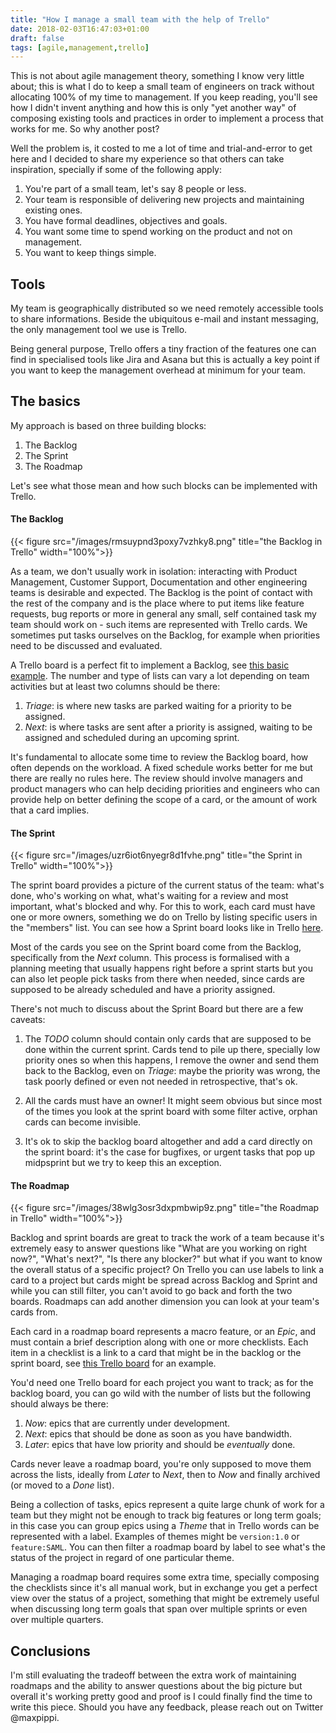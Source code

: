 ```yaml
---
title: "How I manage a small team with the help of Trello"
date: 2018-02-03T16:47:03+01:00
draft: false
tags: [agile,management,trello]
---
```


This is not about agile management theory, something I know very little about; this is what I do to keep a small team of engineers on track without allocating 100% of my time to management. If you keep reading, you'll see how I didn't invent anything and how this is only "yet another way" of composing existing tools and practices in order to implement a process that works for me. So why another post?

Well the problem is, it costed to me a lot of time and trial-and-error to get here and I decided to share my experience so that others can take inspiration, specially if some of the following apply:

1. You're part of a small team, let's say 8 people or less.
2. Your team is responsible of delivering new projects and maintaining existing ones.
3. You have formal deadlines, objectives and goals.
4. You want some time to spend working on the product and not on management.
5. You want to keep things simple.

## Tools

My team is geographically distributed so we need remotely accessible tools to share informations. Beside the ubiquitous e-mail and instant messaging, the only management tool we use is Trello.

Being general purpose, Trello offers a tiny fraction of the features one can find in specialised tools like Jira and Asana but this is actually a key point if you want to keep the management overhead at minimum for your team.

## The basics

My approach is based on three building blocks:

1. The Backlog
2. The Sprint
3. The Roadmap

Let's see what those mean and how such blocks can be implemented with Trello.

#### The Backlog

{{< figure src="/images/rmsuypnd3poxy7vzhky8.png" title="the Backlog in Trello" width="100%">}}

As a team, we don't usually work in isolation: interacting with Product Management, Customer Support, Documentation and other engineering teams is desirable and expected. The Backlog is the point of contact with the rest of the company and is the place where to put items like feature requests, bug reports or more in general any small, self contained task my team should work on - such items are represented with Trello cards. We sometimes put tasks ourselves on the Backlog, for example when priorities need to be discussed and evaluated.

A Trello board is a perfect fit to implement a Backlog, see [this basic example](https://trello.com/b/0A4qO3OV/backlog). The number and type of lists can vary a lot depending on team activities but at least two columns should be there:

1. _Triage_: is where new tasks are parked waiting for a priority to be assigned.
2. _Next_: is where tasks are sent after a priority is assigned, waiting to be assigned and scheduled during an upcoming sprint.

It's fundamental to allocate some time to review the Backlog board, how often depends on the workload. A fixed schedule works better for me but there are really no rules here. The review should involve managers and product managers who can help deciding priorities and engineers who can provide help on better defining the scope of a card, or the amount of work that a card implies.

#### The Sprint

{{< figure src="/images/uzr6iot6nyegr8d1fvhe.png" title="the Sprint in Trello" width="100%">}}

The sprint board provides a picture of the current status of the team: what's done, who's working on what, what's waiting for a review and most important, what's blocked and why. For this to work, each card must have one or more owners, something we do on Trello by listing specific users in the "members" list. You can see how a Sprint board looks like in Trello [here](https://trello.com/b/zFlf1VII/sprint).

Most of the cards you see on the Sprint board come from the Backlog, specifically from the _Next_ column. This process is formalised with a planning meeting that usually happens right before a sprint starts but you can also let people pick tasks from there when needed, since cards are supposed to be already scheduled and have a priority assigned.

There's not much to discuss about the Sprint Board but there are a few caveats:

1. The _TODO_ column should contain only cards that are supposed to be done within the current sprint. Cards tend to pile up there, specially low priority ones so when this happens, I remove the owner and send them back to the Backlog, even on _Triage_: maybe the priority was wrong, the task poorly defined or even not needed in retrospective, that's ok.

2. All the cards must have an owner! It might seem obvious but since most of the times you look at the sprint board with some filter active, orphan cards can become invisible.

3. It's ok to skip the backlog board altogether and add a card directly on the sprint board: it's the case for bugfixes, or urgent tasks that pop up midpsprint but we try to keep this an exception.

#### The Roadmap

{{< figure src="/images/38wlg3osr3dxpmbwip9z.png" title="the Roadmap in Trello" width="100%">}}

Backlog and sprint boards are great to track the work of a team because it's extremely easy to answer questions like "What are you working on right now?", "What's next?", "Is there any blocker?" but what if you want to know the overall status of a specific project? On Trello you can use labels to link a card to a project but cards might be spread across Backlog and Sprint and while you can still filter, you can't avoid to go back and forth the two boards. Roadmaps can add another dimension you can look at your team's cards from.

Each card in a roadmap board represents a macro feature, or an _Epic_, and must contain a brief description along with one or more checklists. Each item in a checklist is a link to a card that might be in the backlog or the sprint board, see [this Trello board](https://trello.com/b/WTSoEcD1/project-mayhem-roadmap) for an example.

You'd need one Trello board for each project you want to track; as for the backlog board, you can go wild with the number of lists but the following should always be there:

1. _Now_: epics that are currently under development.
2. _Next_: epics that should be done as soon as you have bandwidth.
3. _Later_: epics that have low priority and should be _eventually_ done.

Cards never leave a roadmap board, you're only supposed to move them across the lists, ideally from _Later_ to _Next_, then to _Now_ and finally archived (or moved to a _Done_ list).

Being a collection of tasks, epics represent a quite large chunk of work for a team but they might not be enough to track big features or long term goals; in this case you can group epics using a _Theme_ that in Trello words can be represented with a label. Examples of themes might be `version:1.0` or `feature:SAML`. You can then filter a roadmap board by label to see what's the status of the project in regard of one particular theme.

Managing a roadmap board requires some extra time, specially composing the checklists since it's all manual work, but in exchange you get a perfect view over the status of a project, something that might be extremely useful when discussing long term goals that span over multiple sprints or even over multiple quarters.

## Conclusions

I'm still evaluating the tradeoff between the extra work of maintaining roadmaps and the ability to answer questions about the big picture but overall it's working pretty good and proof is I could finally find the time to write this piece. Should you have any feedback, please reach out on Twitter @maxpippi.
